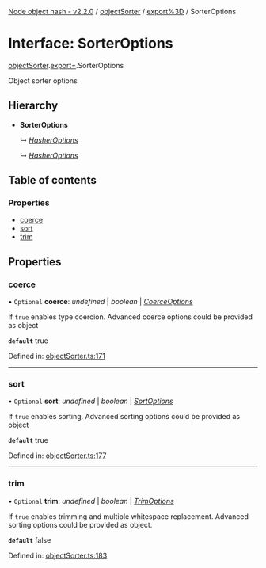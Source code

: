 [Node object hash - v2.2.0](../README.md) / [objectSorter](../modules/objectsorter.md) / [export%3D](../modules/objectsorter.export_.md) / SorterOptions

# Interface: SorterOptions

[objectSorter](../modules/objectsorter.md).[export=](../modules/objectsorter.export_.md).SorterOptions

Object sorter options

## Hierarchy

- **SorterOptions**

  ↳ [_HasherOptions_](hasher.export_.hasheroptions.md)

  ↳ [_HasherOptions_](hasher.hasheroptions.md)

## Table of contents

### Properties

- [coerce](objectsorter.export_.sorteroptions.md#coerce)
- [sort](objectsorter.export_.sorteroptions.md#sort)
- [trim](objectsorter.export_.sorteroptions.md#trim)

## Properties

### coerce

• `Optional` **coerce**: _undefined_ | _boolean_ | [_CoerceOptions_](objectsorter.export_.coerceoptions.md)

If `true` enables type coercion.
Advanced coerce options could be provided as object

**`default`** true

Defined in: [objectSorter.ts:171](https://github.com/SkeLLLa/node-object-hash/blob/28d5344/src/objectSorter.ts#L171)

---

### sort

• `Optional` **sort**: _undefined_ | _boolean_ | [_SortOptions_](objectsorter.export_.sortoptions.md)

If `true` enables sorting.
Advanced sorting options could be provided as object

**`default`** true

Defined in: [objectSorter.ts:177](https://github.com/SkeLLLa/node-object-hash/blob/28d5344/src/objectSorter.ts#L177)

---

### trim

• `Optional` **trim**: _undefined_ | _boolean_ | [_TrimOptions_](objectsorter.export_.trimoptions.md)

If `true` enables trimming and multiple whitespace replacement.
Advanced sorting options could be provided as object.

**`default`** false

Defined in: [objectSorter.ts:183](https://github.com/SkeLLLa/node-object-hash/blob/28d5344/src/objectSorter.ts#L183)
